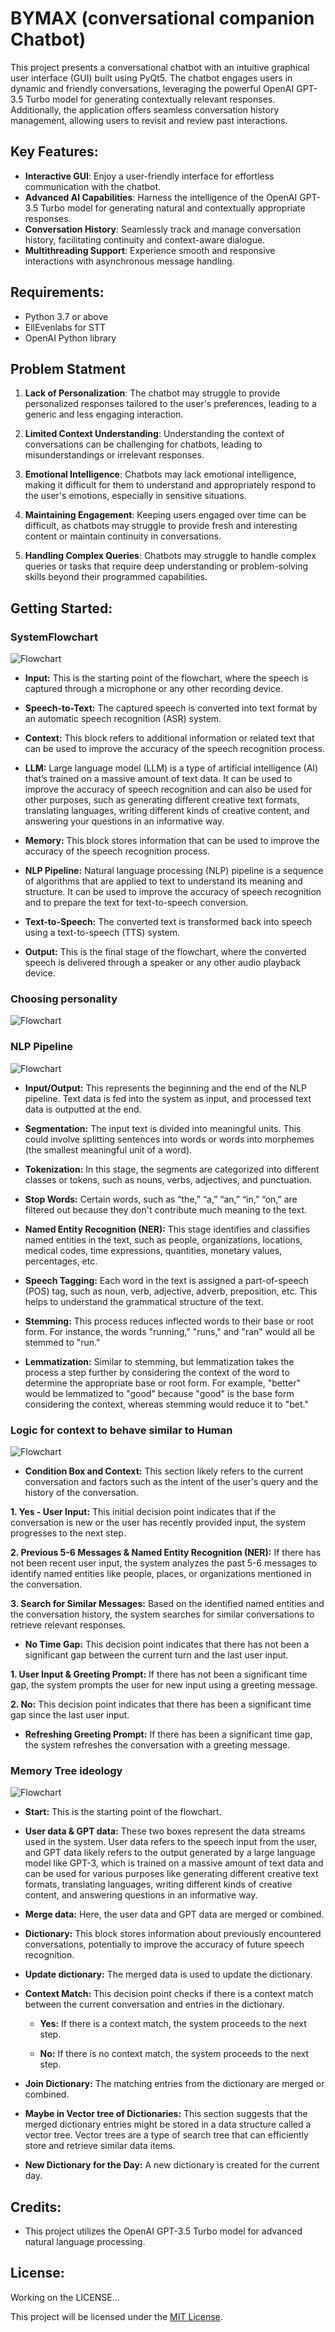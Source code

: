 # BYMAX (conversational companion Chatbot) 


This project presents a conversational chatbot with an intuitive graphical user interface (GUI) built using PyQt5. The chatbot engages users in dynamic and friendly conversations, leveraging the powerful OpenAI GPT-3.5 Turbo model for generating contextually relevant responses. Additionally, the application offers seamless conversation history management, allowing users to revisit and review past interactions.

## Key Features:

- **Interactive GUI**: Enjoy a user-friendly interface for effortless communication with the chatbot.
- **Advanced AI Capabilities**: Harness the intelligence of the OpenAI GPT-3.5 Turbo model for generating natural and contextually appropriate responses.
- **Conversation History**: Seamlessly track and manage conversation history, facilitating continuity and context-aware dialogue.
- **Multithreading Support**: Experience smooth and responsive interactions with asynchronous message handling.

## Requirements:

- Python 3.7 or above
- EllEvenlabs for STT
- OpenAI Python library

## Problem Statment 
1. **Lack of Personalization**: The chatbot may struggle to provide personalized responses tailored to the user's preferences, leading to a generic and less engaging interaction.

2. **Limited Context Understanding**: Understanding the context of conversations can be challenging for chatbots, leading to misunderstandings or irrelevant responses.

3. **Emotional Intelligence**: Chatbots may lack emotional intelligence, making it difficult for them to understand and appropriately respond to the user's emotions, especially in sensitive situations.

4. **Maintaining Engagement**: Keeping users engaged over time can be difficult, as chatbots may struggle to provide fresh and interesting content or maintain continuity in conversations.

5. **Handling Complex Queries**: Chatbots may struggle to handle complex queries or tasks that require deep understanding or problem-solving skills beyond their programmed capabilities.


## Getting Started:

### SystemFlowchart 

![Flowchart](Project_Details/Main_Flowchart.png)

- **Input:** This is the starting point of the flowchart, where the speech is captured through a microphone or any other recording device.

- **Speech-to-Text:** The captured speech is converted into text format by an automatic speech recognition (ASR) system.

- **Context:** This block refers to additional information or related text that can be used to improve the accuracy of the speech recognition process.

- **LLM:** Large language model (LLM) is a type of artificial intelligence (AI) that’s trained on a massive amount of text data. It can be used to improve the accuracy of speech recognition and can also be used for other purposes, such as generating different creative text formats, translating languages, writing different kinds of creative content, and answering your questions in an informative way.

- **Memory:** This block stores information that can be used to improve the accuracy of the speech recognition process.

- **NLP Pipeline:** Natural language processing (NLP) pipeline is a sequence of algorithms that are applied to text to understand its meaning and structure. It can be used to improve the accuracy of speech recognition and to prepare the text for text-to-speech conversion.

- **Text-to-Speech:** The converted text is transformed back into speech using a text-to-speech (TTS) system.

- **Output:** This is the final stage of the flowchart, where the converted speech is delivered through a speaker or any other audio playback device.

### Choosing personality

![Flowchart](Project_Details/Choosing_Personality.png)

### NLP Pipeline

![Flowchart](Project_Details/NLP_pipeline.png)

- **Input/Output:** This represents the beginning and the end of the NLP pipeline. Text data is fed into the system as input, and processed text data is outputted at the end.

- **Segmentation:** The input text is divided into meaningful units. This could involve splitting sentences into words or words into morphemes (the smallest meaningful unit of a word).

- **Tokenization:** In this stage, the segments are categorized into different classes or tokens, such as nouns, verbs, adjectives, and punctuation.

- **Stop Words:** Certain words, such as “the,” “a,” “an,” “in,” “on,” are filtered out because they don't contribute much meaning to the text.

- **Named Entity Recognition (NER):** This stage identifies and classifies named entities in the text, such as people, organizations, locations, medical codes, time expressions, quantities, monetary values, percentages, etc.

- **Speech Tagging:** Each word in the text is assigned a part-of-speech (POS) tag, such as noun, verb, adjective, adverb, preposition, etc. This helps to understand the grammatical structure of the text.

- **Stemming:** This process reduces inflected words to their base or root form. For instance, the words "running," "runs," and "ran" would all be stemmed to "run."

- **Lemmatization:** Similar to stemming, but lemmatization takes the process a step further by considering the context of the word to determine the appropriate base or root form. For example, "better" would be lemmatized to "good" because "good" is the base form considering the context, whereas stemming would reduce it to "bet."

### Logic for context to behave similar to Human

![Flowchart](Project_Details/Logic.png)

- **Condition Box and Context:** This section likely refers to the current conversation and factors such as the intent of the user's query and the history of the conversation.

 **1. Yes - User Input:** This initial decision point indicates that if the conversation is new or the user has recently provided input, the system progresses to the next step.

 **2. Previous 5-6 Messages & Named Entity Recognition (NER):** If there has not been recent user input, the system analyzes the past 5-6 messages to identify named entities like people, places, or organizations mentioned in the conversation.

 **3. Search for Similar Messages:** Based on the identified named entities and the conversation history, the system searches for similar conversations to retrieve relevant responses.

- **No Time Gap:** This decision point indicates that there has not been a significant gap between the current turn and the last user input.

 **1. User Input & Greeting Prompt:** If there has not been a significant time gap, the system prompts the user for new input using a greeting message.

 **2. No:** This decision point indicates that there has been a significant time gap since the last user input.

- **Refreshing Greeting Prompt:** If there has been a significant time gap, the system refreshes the conversation with a greeting message.

### Memory Tree ideology

![Flowchart](Project_Details/Memory_Tree.png)

- **Start:** This is the starting point of the flowchart.

- **User data & GPT data:** These two boxes represent the data streams used in the system. User data refers to the speech input from the user, and GPT data likely refers to the output generated by a large language model like GPT-3, which is trained on a massive amount of text data and can be used for various purposes like generating different creative text formats, translating languages, writing different kinds of creative content, and answering questions in an informative way.

- **Merge data:** Here, the user data and GPT data are merged or combined.

- **Dictionary:** This block stores information about previously encountered conversations, potentially to improve the accuracy of future speech recognition.

- **Update dictionary:** The merged data is used to update the dictionary.

- **Context Match:** This decision point checks if there is a context match between the current conversation and entries in the dictionary.

  - **Yes:** If there is a context match, the system proceeds to the next step.

  - **No:** If there is no context match, the system proceeds to the next step.

- **Join Dictionary:** The matching entries from the dictionary are merged or combined.

- **Maybe in Vector tree of Dictionaries:** This section suggests that the merged dictionary entries might be stored in a data structure called a vector tree. Vector trees are a type of search tree that can efficiently store and retrieve similar data items.

- **New Dictionary for the Day:** A new dictionary is created for the current day.


## Credits:

- This project utilizes the OpenAI GPT-3.5 Turbo model for advanced natural language processing.

## License:

Working on the LICENSE...

This project will be licensed under the [MIT License](LICENSE). 
